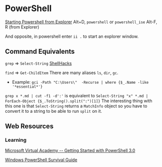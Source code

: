 # PowerShell
[Starting Powershell from Explorer](http://stackoverflow.com/questions/183901/how-to-start-powershell-from-windows-explorer)
Alt+D, `powershell` or `powershell_ise`
Alt-F, R (from Explorer)

And opposite, in powershell enter `ii .` to start an explorer window.

## Command Equivalents
`grep` => `Select-String` [ShellHacks](https://www.shellhacks.com/windows-grep-equivalent-cmd-powershell/)

`find` => `Get-ChildItem` There are many aliases `ls`, `dir`, `gc`. 
- Example: `gci -Path "C:\Users\"  -Recurse | where {$_.Name -like '*essential*'}`

`grep x *.md | cut -f1 -d':'` is equivalent to `Select-String "x" *.md | ForEach-Object {$_.ToString().split(":")[1]}`
The interesting thing with this one is that `Select-String` returns a `MatchInfo` object so you have to convert it to a string to be able to run `split` on it.

## Web Resources

### Learning

[Microsoft Virtual Academy -- Getting Started with PowerShell 3.0](https://mva.microsoft.com/liveevents/powershell-jumpstart)

[Windows PowerShell Survival Guide](http://social.technet.microsoft.com/wiki/contents/articles/183.windows-powershell-survival-guide.aspx)
